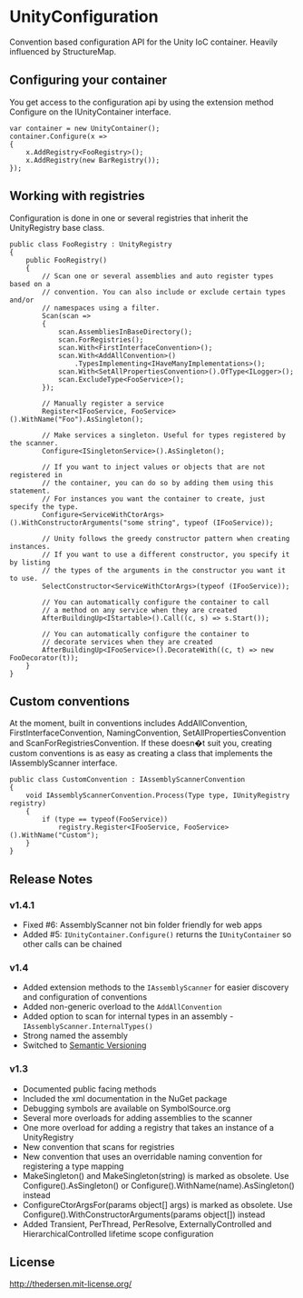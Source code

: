 UnityConfiguration
==================
Convention based configuration API for the Unity IoC container. Heavily influenced by StructureMap.

Configuring your container
--------------------------
You get access to the configuration api by using the extension method Configure on the IUnityContainer interface.

	var container = new UnityContainer();
	container.Configure(x =>
	{
		x.AddRegistry<FooRegistry>();
		x.AddRegistry(new BarRegistry());
	});

Working with registries
-----------------------
Configuration is done in one or several registries that inherit the UnityRegistry base class.

	public class FooRegistry : UnityRegistry
	{
		public FooRegistry()
		{
			// Scan one or several assemblies and auto register types based on a 
			// convention. You can also include or exclude certain types and/or 
			// namespaces using a filter.
			Scan(scan =>
			{
				scan.AssembliesInBaseDirectory();
				scan.ForRegistries();
				scan.With<FirstInterfaceConvention>();
				scan.With<AddAllConvention>()
					.TypesImplementing<IHaveManyImplementations>();
				scan.With<SetAllPropertiesConvention>().OfType<ILogger>();
				scan.ExcludeType<FooService>();
			});

			// Manually register a service
			Register<IFooService, FooService>().WithName("Foo").AsSingleton();

			// Make services a singleton. Useful for types registered by the scanner.
			Configure<ISingletonService>().AsSingleton();

			// If you want to inject values or objects that are not registered in
			// the container, you can do so by adding them using this statement.
			// For instances you want the container to create, just specify the type.
			Configure<ServiceWithCtorArgs>().WithConstructorArguments("some string", typeof (IFooService));

			// Unity follows the greedy constructor pattern when creating instances.
			// If you want to use a different constructor, you specify it by listing 
			// the types of the arguments in the constructor you want it to use.
			SelectConstructor<ServiceWithCtorArgs>(typeof (IFooService));

			// You can automatically configure the container to call
			// a method on any service when they are created
			AfterBuildingUp<IStartable>().Call((c, s) => s.Start());

			// You can automatically configure the container to 
			// decorate services when they are created
			AfterBuildingUp<IFooService>().DecorateWith((c, t) => new FooDecorator(t));
		}
	}
	
Custom conventions
------------------
At the moment, built in conventions includes AddAllConvention, FirstInterfaceConvention, NamingConvention, SetAllPropertiesConvention and ScanForRegistriesConvention. If these doesn�t suit you, creating custom conventions is as easy as creating a class that implements the IAssemblyScanner interface.

	public class CustomConvention : IAssemblyScannerConvention
	{
		void IAssemblyScannerConvention.Process(Type type, IUnityRegistry registry)
		{
			if (type == typeof(FooService))
				registry.Register<IFooService, FooService>().WithName("Custom");
		}
	}
	
Release Notes
-------------

### v1.4.1
* Fixed #6: AssemblyScanner not bin folder friendly for web apps
* Added #5: `IUnityContainer.Configure()` returns the `IUnityContainer` so other calls can be chained

### v1.4
* Added extension methods to the `IAssemblyScanner` for easier discovery and configuration of conventions
* Added non-generic overload to the `AddAllConvention`
* Added option to scan for internal types in an assembly - `IAssemblyScanner.InternalTypes()`
* Strong named the assembly
* Switched to [Semantic Versioning](http://semver.org/)

### v1.3
* Documented public facing methods
* Included the xml documentation in the NuGet package
* Debugging symbols are available on SymbolSource.org
* Several more overloads for adding assemblies to the scanner
* One more overload for adding a registry that takes an instance of a UnityRegistry
* New convention that scans for registries
* New convention that uses an overridable naming convention for registering a type mapping
* MakeSingleton() and MakeSingleton(string) is marked as obsolete. Use Configure().AsSingleton() or Configure().WithName(name).AsSingleton() instead
* ConfigureCtorArgsFor(params object[] args) is marked as obsolete. Use Configure().WithConstructorArguments(params object[]) instead
* Added Transient, PerThread, PerResolve, ExternallyControlled and HierarchicalControlled lifetime scope configuration

License
-------
http://thedersen.mit-license.org/